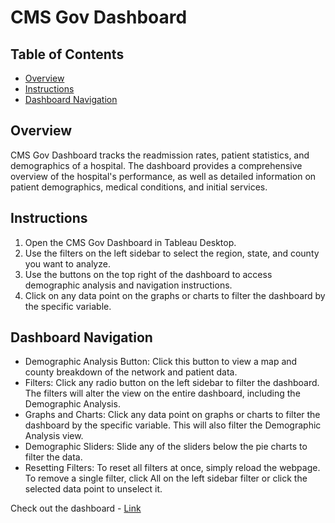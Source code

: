 # CMS Gov Dashboard

## Table of Contents
- [Overview](#overview)
- [Instructions](#instructions)
- [Dashboard Navigation](#dashboard-navigation)

## Overview
CMS Gov Dashboard tracks the readmission rates, patient statistics, and demographics of a hospital. The dashboard provides a comprehensive overview of the hospital's performance, as well as detailed information on patient demographics, medical conditions, and initial services.

## Instructions
1. Open the CMS Gov Dashboard in Tableau Desktop.
2. Use the filters on the left sidebar to select the region, state, and county you want to analyze.
3. Use the buttons on the top right of the dashboard to access demographic analysis and navigation instructions.
4. Click on any data point on the graphs or charts to filter the dashboard by the specific variable.

## Dashboard Navigation
- Demographic Analysis Button: Click this button to view a map and county breakdown of the network and patient data.
- Filters: Click any radio button on the left sidebar to filter the dashboard. The filters will alter the view on the entire dashboard, including the Demographic Analysis.
- Graphs and Charts: Click any data point on graphs or charts to filter the dashboard by the specific variable. This will also filter the Demographic Analysis view.
- Demographic Sliders: Slide any of the sliders below the pie charts to filter the data.
- Resetting Filters: To reset all filters at once, simply reload the webpage. To remove a single filter, click All on the left sidebar filter or click the selected data point to unselect it.

Check out the dashboard - [Link](https://public.tableau.com/app/profile/prayuja.teli/viz/UnitedStatesHospitalAdmissions_17472778390390/Story)
